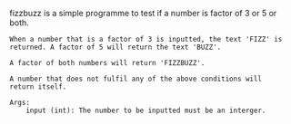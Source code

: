 fizzbuzz is a simple programme to test if a number is factor of 3 or 5
    or both.
    
    When a number that is a factor of 3 is inputted, the text 'FIZZ' is 
    returned. A factor of 5 will return the text 'BUZZ'.
    
    A factor of both numbers will return 'FIZZBUZZ'.
    
    A number that does not fulfil any of the above conditions will 
    return itself.

    Args:
        input (int): The number to be inputted must be an interger.
